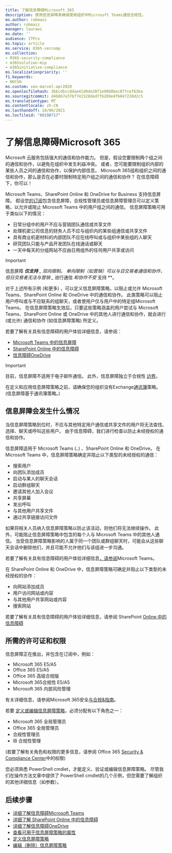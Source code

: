 ```yaml
---
title: 了解信息障碍Microsoft 365
description: 使用信息屏障来确保使用组织中Microsoft Teams通信合规性。
ms.author: robmazz
author: robmazz
manager: laurawi
ms.date: ''
audience: ITPro
ms.topic: article
ms.service: O365-seccomp
ms.collection:
- M365-security-compliance
- m365solution-mip
- m365initiative-compliance
ms.localizationpriority: ''
f1.keywords:
- NOCSH
ms.custom: seo-marvel-apr2020
ms.openlocfilehash: 3bbcdbcc8dae41d9de2071e90b0bec877cef63ba
ms.sourcegitcommit: d4b867e37bf741528ded7fb289e4f6847228d2c5
ms.translationtype: MT
ms.contentlocale: zh-CN
ms.lasthandoff: 10/06/2021
ms.locfileid: "60198717"
---
```

# <a name="learn-about-information-barriers-in-microsoft-365"></a>了解信息障碍Microsoft 365

Microsoft 云服务包括强大的通信和协作能力。 但是，假设您要限制两个组之间的通信和协作，以避免在组织中发生利益冲突。 或者，您可能要限制组织内部的某些人员之间的通信和协作，以保护内部信息。 Microsoft 365组和组织之间的通信和协作，那么是否在必要时限制特定用户组之间的通信和协作？ 在信息障碍下，你可以！

Microsoft Teams、SharePoint Online 和 OneDrive for Business 支持信息屏障。 假设您[的订阅](#required-licenses-and-permissions)包含信息屏障，合规性管理员或信息屏障管理员可以定义策略，以允许或阻止 Microsoft Teams 中的用户组之间的通信。 信息屏障策略可用于类似以下的情况：

- 日常分组中的用户不应与营销团队通信或共享文件
- 处理机密公司信息的财务人员不应与组织内的某些组通信或共享文件
- 具有商业机密材料的内部团队不应在线呼叫或与组织中某些组的人聊天
- 研究团队只能与产品开发团队在线通话或聊天
- 一天中每天的分组网站不应由日用组外的任何用户共享或访问

> [!IMPORTANT]
> 信息屏障 ***仅支持** _ 双向限制。 单向限制（如营销）可以与日交易者通信和协作，但日交易者无法与营销 _* 进行通信 _和协作不受_ 支持 **。

对于上述所有示例 (和更多) ，可以定义信息屏障策略，以阻止或允许 Microsoft Teams、SharePoint Online 和 OneDrive 中的通信和协作。 此类策略可以阻止用户呼叫或与不应联系的组聊天，或者使用户仅与用户中的特定组Microsoft Teams。 在信息屏障策略生效后，只要这些策略涵盖的用户尝试与 Microsoft Teams、SharePoint Online 或 OneDrive 中的其他人进行通信和协作，就会进行 (或允许) 通信和协作 (如信息屏障策略) 所定义。

若要了解有关具有信息障碍的用户体验详细信息，请参阅：

- [Microsoft Teams 中的信息屏障](/MicrosoftTeams/information-barriers-in-teams)
- [SharePoint Online 中的信息障碍](/sharepoint/information-barriers)
- [信息障碍OneDrive](/onedrive/information-barriers)

> [!IMPORTANT]
> 目前，信息屏障不适用于电子邮件通信。 此外，信息屏障独立于合规性 [边界](set-up-compliance-boundaries.md)。<p> 在定义和应用信息屏障策略之前，请确保您的组织没有Exchange[通讯簿](/exchange/address-books/address-book-policies/address-book-policies)策略。  (信息屏障基于通讯簿策略。) 

## <a name="what-happens-with-information-barriers"></a>信息屏障会发生什么情况

当信息屏障策略到位时，不应与其他特定用户通信或共享文件的用户将无法查找、选择、聊天或呼叫这些用户。 由于信息障碍，我们进行检查以防止未经授权的通信和协作。 

信息屏障适用于 Microsoft Teams (、) 、SharePoint Online 和 OneDrive。 在 Microsoft Teams 中，信息屏障策略确定并阻止以下类型的未经授权的通信：

- 搜索用户
- 向团队添加成员
- 启动与某人的聊天会话
- 启动群组聊天
- 邀请其他人加入会议
- 共享屏幕
- 发出呼叫
- 与其他用户共享文件
- 通过共享链接访问文件

如果将相关人员纳入信息屏障策略以防止该活动，则他们将无法继续操作。 此外，可能阻止信息屏障策略中包含的每个人与 Microsoft Teams 中的其他人通信。 当受信息屏障策略影响的人属于同一个团队或群组聊天时，可能会从这些聊天会话中删除他们，并且可能不允许他们与该组进一步沟通。

若要了解有关具有信息障碍的用户体验详细信息[，请参阅](/MicrosoftTeams/information-barriers-in-teams)Microsoft Teams。

在 SharePoint Online 和 OneDrive 中，信息屏障策略可确定并阻止以下类型的未经授权的协作：

- 向网站添加成员
- 用户访问网站或内容
- 与其他用户共享网站或内容
- 搜索网站

若要了解有关具有信息障碍的用户体验详细信息，请参阅 SharePoint [Online 中的信息障碍](/sharepoint/information-barriers)

## <a name="required-licenses-and-permissions"></a>所需的许可证和权限

信息屏障正在推出，并包含在订阅中，例如：

- Microsoft 365 E5/A5
- Office 365 E5/A5
- Office 365 高级合规版
- Microsoft 365合规性 E5/A5
- Microsoft 365 内部风险管理

有关详细信息，请参阅Microsoft 365安全[与合规&指南](/office365/servicedescriptions/microsoft-365-service-descriptions/microsoft-365-tenantlevel-services-licensing-guidance/microsoft-365-security-compliance-licensing-guidance#information-protection)。

若要 [定义或编辑信息屏障策略](information-barriers-policies.md)，必须分配有以下角色之一：

- Microsoft 365 全局管理员
- Office 365 全局管理员
- 合规性管理员
- IB 合规性管理

 (若要了解有关角色和权限的更多信息，请参阅 Office 365 [Security & Compliance Center](../security/office-365-security/permissions-in-the-security-and-compliance-center.md)中的权限) 

您必须熟悉 PowerShell cmdlet，才能定义、验证或编辑信息屏障策略。 尽管我们在操作方法文章中提供了 PowerShell cmdlet[](information-barriers-policies.md)的几个示例，但您需要了解组织的其他详细信息（如参数）。

## <a name="next-steps"></a>后续步骤

- [详细了解信息障碍Microsoft Teams](/MicrosoftTeams/information-barriers-in-teams)
- [详细了解 SharePoint Online 中的信息障碍](/sharepoint/information-barriers)
- [详细了解信息障碍OneDrive](/onedrive/information-barriers)
- [查看可用于信息屏障策略的属性](information-barriers-attributes.md)
- [定义信息屏障策略](information-barriers-policies.md)
- [编辑（删除）信息屏障策略](information-barriers-edit-segments-policies.md)